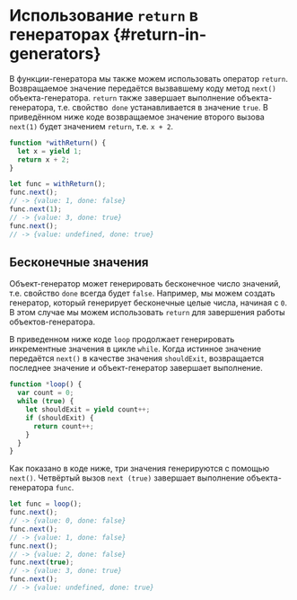 # Использование `return` в генераторах {#return-in-generators}

В функции-генератора мы также можем использовать оператор `return`. Возвращаемое значение передаётся вызвавшему коду метод `next()` объекта-генератора. `return` также завершает выполнение объекта-генератора, т.е. свойство` done` устанавливается в значение `true`. В приведённом ниже коде возвращаемое значение второго вызова `next(1)` будет значением `return`, т.е. `x + 2`.

```js
function *withReturn() {
  let x = yield 1;
  return x + 2;
}

let func = withReturn();
func.next();
// -> {value: 1, done: false}
func.next(1);
// -> {value: 3, done: true}
func.next();
// -> {value: undefined, done: true}
```

## Бесконечные значения


Объект-генератор может генерировать бесконечное число значений, т.е. свойство `done` всегда будет `false`. Например, мы можем создать генератор, который генерирует бесконечные целые числа, начиная с `0`. В этом случае мы можем использовать `return` для завершения работы объектов-генератора.

В приведенном ниже коде `loop` продолжает генерировать инкрементные значения в цикле `while`. Когда истинное значение передаётся `next()` в качестве значения `shouldExit`, возвращается последнее значение и объект-генератор завершает выполнение.

```js
function *loop() {
  var count = 0;
  while (true) {
    let shouldExit = yield count++;
    if (shouldExit) {
      return count++;
    }
  }
}
```

Как показано в коде ниже, три значения генерируются с помощью `next()`. Четвёртый вызов `next (true)` завершает выполнение объекта-генератора `func`.

```js
let func = loop();
func.next();
// -> {value: 0, done: false}
func.next();
// -> {value: 1, done: false}
func.next();
// -> {value: 2, done: false}
func.next(true);
// -> {value: 3, done: true}
func.next();
// -> {value: undefined, done: true}
```
